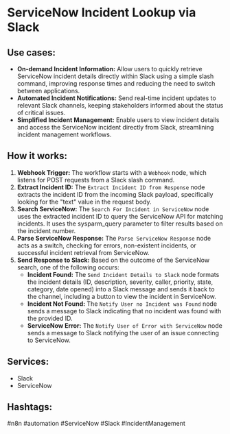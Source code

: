 # ServiceNow Incident Lookup via Slack

## Use cases:

- **On-demand Incident Information:** Allow users to quickly retrieve ServiceNow incident details directly within Slack using a simple slash command, improving response times and reducing the need to switch between applications.
- **Automated Incident Notifications:** Send real-time incident updates to relevant Slack channels, keeping stakeholders informed about the status of critical issues.
- **Simplified Incident Management:** Enable users to view incident details and access the ServiceNow incident directly from Slack, streamlining incident management workflows.

## How it works:

1.  **Webhook Trigger:** The workflow starts with a `Webhook` node, which listens for POST requests from a Slack slash command.
2.  **Extract Incident ID:** The `Extract Incident ID from Response` node extracts the incident ID from the incoming Slack payload, specifically looking for the "text" value in the request body.
3.  **Search ServiceNow:** The `Search For Incident in ServiceNow` node uses the extracted incident ID to query the ServiceNow API for matching incidents. It uses the sysparm_query parameter to filter results based on the incident number.
4.  **Parse ServiceNow Response:** The `Parse ServiceNow Response` node acts as a switch, checking for errors, non-existent incidents, or successful incident retrieval from ServiceNow.
5.  **Send Response to Slack:** Based on the outcome of the ServiceNow search, one of the following occurs:
    *   **Incident Found:** The `Send Incident Details to Slack` node formats the incident details (ID, description, severity, caller, priority, state, category, date opened) into a Slack message and sends it back to the channel, including a button to view the incident in ServiceNow.
    *   **Incident Not Found:** The `Notify User no Incident was Found` node sends a message to Slack indicating that no incident was found with the provided ID.
    *   **ServiceNow Error:** The `Notify User of Error with ServiceNow` node sends a message to Slack notifying the user of an issue connecting to ServiceNow.

## Services:

*   Slack
*   ServiceNow

## Hashtags:

#n8n #automation #ServiceNow #Slack #IncidentManagement
